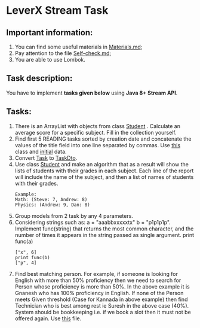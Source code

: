 # LeverX Stream Task

## Important information:
1) You can find some useful materials in [Materials.md](materials/Materials.md);
2) Pay attention to the file [Self-check.md](Self-check.md);
3) You are able to use Lombok.

## Task description:
You have to implement **tasks given below** using **Java 8+ Stream API**.

## Tasks:
1) There is an ArrayList with objects from class [Student](sources/Student.java) . Calculate an average score for a specific subject. Fill in the collection yourself.
2) Find first 5 READING tasks sorted by creation date and concatenate the values of the title field into one line separated by commas. Use [this](sources/Task.java) class and [initial](sources/TaskInitialization.txt) data.
3) Convert [Task](sources/Task.java) to [TaskDto](sources/TaskDto.java).
4) Use class [Student](sources/Student.java) and make an algorithm that as a result will show the lists of students with their grades in each subject. Each line of the report will include the name of the subject, and then a list of names of students with their grades.
    ```
   Example:
   Math: (Steve: 7, Andrew: 8)
    Physics: (Andrew: 9, Dan: 8)
    ```
5) Group models from 2 task by any 4 parameters.
6) Considering strings such as: a = "aaabbxxxxxtx" b = "p1p1p1p". Implement func(string) that returns the most common character, and the number of times it appears in the string passed as single argument. print func(a)
    ```
    ["x", 6]
    print func(b)
    ["p", 4]
    ```
7) Find best matching person. For example, if someone is looking for English with more than 50% proficiency then we need to search for Person whose proficiency is more than 50%. In the above example it is Gnanesh who has 100% proficiency in English. If none of the Person meets Given threshold (Case for Kannada in above example) then find Technician who is best among rest ie Suresh in the above case (40%). System should be bookkeeping i.e. if we book a slot then it must not be offered again. Use [this](sources/Person.txt) file. 
